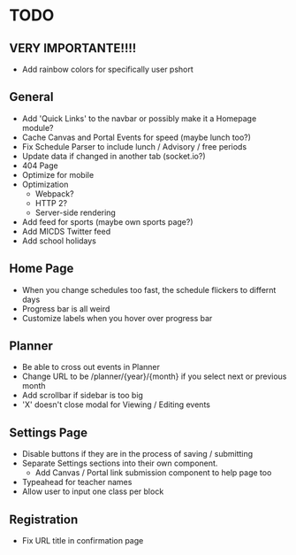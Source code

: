 # TODO

## **VERY IMPORTANTE!!!!**
- Add rainbow colors for specifically user pshort

## General
- Add 'Quick Links' to the navbar or possibly make it a Homepage module?
- Cache Canvas and Portal Events for speed (maybe lunch too?)
- Fix Schedule Parser to include lunch / Advisory / free periods
- Update data if changed in another tab (socket.io?)
- 404 Page
- Optimize for mobile
- Optimization
  - Webpack?
  - HTTP 2?
  - Server-side rendering
- Add feed for sports (maybe own sports page?)
- Add MICDS Twitter feed
- Add school holidays

## Home Page
- When you change schedules too fast, the schedule flickers to differnt days
- Progress bar is all weird
- Customize labels when you hover over progress bar

## Planner
- Be able to cross out events in Planner
- Change URL to be /planner/{year}/{month} if you select next or previous month
- Add scrollbar if sidebar is too big
- 'X' doesn't close modal for Viewing / Editing events

## Settings Page
- Disable buttons if they are in the process of saving / submitting
- Separate Settings sections into their own component.
  - Add Canvas / Portal link submission component to help page too
- Typeahead for teacher names
- Allow user to input one class per block

## Registration
- Fix URL title in confirmation page
